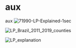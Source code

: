 
# aux
aux
![71990-LP-Explained-1sec](https://user-images.githubusercontent.com/43160181/113434043-4b309600-93ae-11eb-93fd-145b0ba9e23f.gif)


![LP_Brazil_2011_2019_counties](https://user-images.githubusercontent.com/43160181/113435166-42d95a80-93b0-11eb-9cf0-c244c4557671.gif)

![LP_explanation](https://user-images.githubusercontent.com/43160181/113439287-42dd5880-93b8-11eb-88e9-6157eff1cacc.gif)
